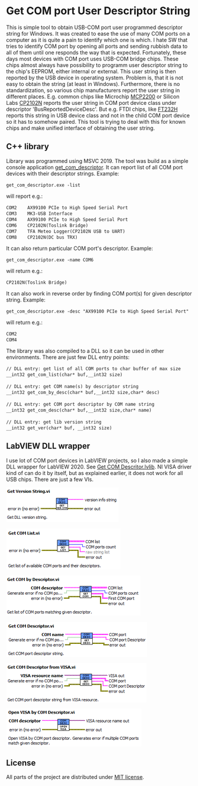 # Get COM port User Descriptor String

This is simple tool to obtain USB-COM port user programmed descriptor string for Windows.
It was created to ease the use of many COM ports on a computer as it is quite a pain to identify which one is which. I hate SW that tries to identify COM port by opening all ports and sending rubbish data to all of them until one responds the way that is expected. Fortunately, these days most devices with COM port uses USB-COM bridge chips. These chips almost always have possibility to programm user descriptor string to the chip's EEPROM, either internal or external. This user string is then reported by the USB device in operating system. Problem is, that it is not easy to obtain the string (at least in Windows). Furthermore, there is no standardization, so various chip manufacturers report the user string in different places. E.g. common chips like Microchip [MCP2200](https://www.microchip.com/en-us/product/mcp2200) or Silicon Labs [CP2102N](https://www.silabs.com/interface/usb-bridges/usbxpress) reports the user string in COM port device class under descriptor 'BusReportedDeviceDesc'. But e.g. FTDI chips, like [FT232H](https://ftdichip.com/products/ft232hq/) reports this string in USB device class and not in the child COM port device so it has to somehow paired. This tool is trying to deal with this for known chips and make unified interface of obtaining the user string. 

## C++ library

Library was programmed using MSVC 2019. The tool was build as a simple console application [get_com_descriptor](./msvc). It can report list of all COM port devices with their descriptor strings. 
Example:
```
get_com_descriptor.exe -list
```
will report e.g.:
```
COM2    AX99100 PCIe to High Speed Serial Port
COM3    MK3-USB Interface
COM4    AX99100 PCIe to High Speed Serial Port
COM6    CP2102N(Toslink Bridge)
COM7    TFA Meteo Logger(CP2102N USB to UART)
COM8    CP2102N(DC bus TRX)
```
It can also return particular COM port's descriptor. Example:
```
get_com_descriptor.exe -name COM6
```
will return e.g.:
```
CP2102N(Toslink Bridge)
```
It can also work in reverse order by finding COM port(s) for given descriptor string. Example:
```
get_com_descriptor.exe -desc "AX99100 PCIe to High Speed Serial Port"
```
will return e.g.:
```
COM2
COM4
```

The library was also compiled to a DLL so it can be used in other environments. There are just few DLL entry points:
```
// DLL entry: get list of all COM ports to char buffer of max size
__int32 get_com_list(char* buf,__int32 size)

// DLL entry: get COM name(s) by descriptor string
__int32 get_com_by_desc(char* buf,__int32 size,char* desc)

// DLL entry: get COM port descriptor by COM name string
__int32 get_com_desc(char* buf,__int32 size,char* name)

// DLL entry: get lib version string
__int32 get_ver(char* buf, __int32 size)
```

## LabVIEW DLL wrapper
I use lot of COM port devices in LabVIEW projects, so I also made a simple DLL wrapper for LabVIEW 2020. See [Get COM Descritor.lvlib](./LabView/). NI VISA driver kind of can do it by itself, but as explained earlier, it does not work for all USB chips. There are just a few VIs. 

![Get DLL version](./fig/get_com_desc_get_ver.png)

![List COM ports](./fig/get_com_desc_get_list.png)

![Get COM by Descriptor](./fig/get_com_desc_get_by_desc.png)

![Get Descriptor for COM port](./fig/get_com_desc_get_desc.png)

![Get Descriptor from VISA](./fig/get_com_desc_get_desc_from_visa.png)

![Open VISA by COM descritor](./fig/get_com_desc_open_visa.png)


## License
All parts of the project are distributed under [MIT license](./LICENSE).
